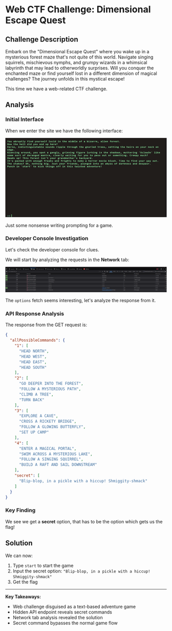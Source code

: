 # Web CTF Challenge: Dimensional Escape Quest

## Challenge Description
Embark on the "Dimensional Escape Quest" where you wake up in a mysterious forest maze that's not quite of this world. Navigate singing squirrels, mischievous nymphs, and grumpy wizards in a whimsical labyrinth that may lead to otherworldly surprises. Will you conquer the enchanted maze or find yourself lost in a different dimension of magical challenges? The journey unfolds in this mystical escape!

This time we have a web-related CTF challenge.

## Analysis

### Initial Interface
When we enter the site we have the following interface:

![Game interface showing mystical escape quest](image.png)

Just some nonsense writing prompting for a game.

### Developer Console Investigation
Let's check the developer console for clues.

We will start by analyzing the requests in the **Network** tab:

![Network tab showing various requests including options fetch](image-1.png)

The `options` fetch seems interesting, let's analyze the response from it.

### API Response Analysis
The response from the GET request is:
```json
{
  "allPossibleCommands": {
    "1": [
      "HEAD NORTH",
      "HEAD WEST",
      "HEAD EAST",
      "HEAD SOUTH"
    ],
    "2": [
      "GO DEEPER INTO THE FOREST",
      "FOLLOW A MYSTERIOUS PATH",
      "CLIMB A TREE",
      "TURN BACK"
    ],
    "3": [
      "EXPLORE A CAVE",
      "CROSS A RICKETY BRIDGE",
      "FOLLOW A GLOWING BUTTERFLY",
      "SET UP CAMP"
    ],
    "4": [
      "ENTER A MAGICAL PORTAL",
      "SWIM ACROSS A MYSTERIOUS LAKE",
      "FOLLOW A SINGING SQUIRREL",
      "BUILD A RAFT AND SAIL DOWNSTREAM"
    ],
    "secret": [
      "Blip-blop, in a pickle with a hiccup! Shmiggity-shmack"
    ]
  }
}
```

### Key Finding
We see we get a **secret** option, that has to be the option which gets us the flag!

## Solution
We can now:
1. Type `start` to start the game
2. Input the secret option: `"Blip-blop, in a pickle with a hiccup! Shmiggity-shmack"`
3. Get the flag

---

**Key Takeaways:**
- Web challenge disguised as a text-based adventure game
- Hidden API endpoint reveals secret commands
- Network tab analysis revealed the solution
- Secret command bypasses the normal game flow
